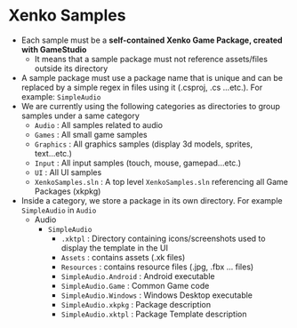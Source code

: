 # Xenko Samples

- Each sample must be a **self-contained Xenko Game Package, created with GameStudio**
	- It means that a sample package must not reference assets/files outside its directory
- A sample package must use a package name that is unique and can be replaced by a simple regex in files using it (.csproj, .cs ...etc.). For example: `SimpleAudio`
- We are currently using the following categories as directories to group samples under a same category
	- `Audio` : All samples related to audio
	- `Games` : All small game samples
	- `Graphics` : All graphics samples (display 3d models, sprites, text...etc.)
	- `Input` : All input samples (touch, mouse, gamepad...etc.)
	- `UI` : All UI samples
	- `XenkoSamples.sln` : A top level `XenkoSamples.sln` referencing all Game Packages (xkpkg)
- Inside a category, we store a package in its own directory. For example `SimpleAudio` in `Audio`
	- Audio
		- `SimpleAudio`
			- `.xktpl` : Directory containing icons/screenshots used to display the template in the UI
			- `Assets` : contains assets (.xk files)
			- `Resources` : contains resource files (.jpg, .fbx ... files)
			- `SimpleAudio.Android` : Android executable
			- `SimpleAudio.Game` : Common Game code
			- `SimpleAudio.Windows` : Windows Desktop executable
			- `SimpleAudio.xkpkg` : Package description
			- `SimpleAudio.xktpl` : Package Template description
